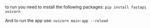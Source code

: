 to run you need to install the following packages:
```pip install fastapi uvicorn```

And to run the app use:
```uvicorn main:app --reload```
